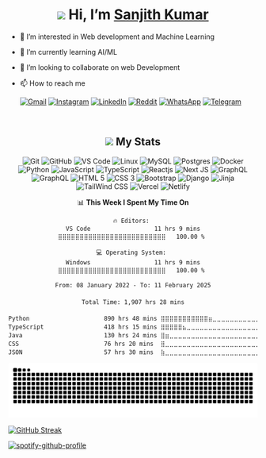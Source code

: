 <!-- <img align='right' src='https://user-images.githubusercontent.com/5713670/87202985-820dcb80-c2b6-11ea-9f56-7ec461c497c3.gif' width='200'>  -->

<!-- <img align='right' src='https://raw.githubusercontent.com/thesanjithkumar/thesanjithkumar/main/assets/ohh.gif' width='380' margin='100' > -->

<!-- <h1 align="center"><img src="https://media.giphy.com/media/hvRJCLFzcasrR4ia7z/giphy.gif" width="4%"> Hi, I’m <a href="https://sanjithkumar048.eu.pythonanywhere.com/">Sanjith Kumar</a></h1>
 -->
 <div align="center">
 <h1 align="center" margin="auto"><img src="./assets/Hi.gif" width="40"> Hi, I’m <a href="https://sanjithkumar.in/">Sanjith Kumar</a></h1>
</div>

 
- 👀 I’m interested in Web development and Machine Learning
- 🌱 I’m currently learning AI/ML
- 💞️ I’m looking to collaborate on web Development 
- 📫 How to reach me <br>

  <a href="mailto:sanjithkumar048@gmail.com?subject=from_github">![Gmail](https://img.shields.io/badge/Gmail-D14836?style=for-the-badge&logo=gmail&logoColor=white)</a>
  <a href="https://www.instagram.com/sanjith___kumar">![Instagram](https://img.shields.io/badge/Instagram-%23E4405F.svg?style=for-the-badge&logo=Instagram&logoColor=white)</a>
  <a href="https://www.linkedin.com/in/sanjith-kumar-b8335b191/">![LinkedIn](https://img.shields.io/badge/linkedin-%230077B5.svg?style=for-the-badge&logo=linkedin&logoColor=white)</a>
  <a href="https://www.reddit.com/user/Lopsided_Broccoli_34">![Reddit](https://img.shields.io/badge/Reddit-FF4500?style=for-the-badge&logo=reddit&logoColor=white)<a/>
  <a href="https://wa.me/7204645047">![WhatsApp](https://img.shields.io/badge/WhatsApp-25D366?style=for-the-badge&logo=whatsapp&logoColor=white)</a>
  <a href="https://telegram.me/SANJITH_KUMAR">![Telegram](https://img.shields.io/badge/Telegram-2CA5E0?style=for-the-badge&logo=telegram&logoColor=white)</a>

<!---<code><img height="20" alt="javascript" src="https://raw.githubusercontent.com/github/explore/80688e429a7d4ef2fca1e82350fe8e3517d3494d/topics/javascript/javascript.png"></code>
<code><img height="20" alt="javascript" src="https://raw.githubusercontent.com/github/explore/80688e429a7d4ef2fca1e82350fe8e3517d3494d/topics/typescript/typescript.png"></code>
<code><img height="20" alt="react" src="https://raw.githubusercontent.com/github/explore/80688e429a7d4ef2fca1e82350fe8e3517d3494d/topics/react/react.png"></code> --->
<!-- <p align="left">
<img src="https://raw.githubusercontent.com/devicons/devicon/master/icons/react/react-original-wordmark.svg" alt="react" width="25" height="25" />
<img src="https://raw.githubusercontent.com/devicons/devicon/master/icons/bootstrap/bootstrap-plain.svg" alt="bootstrap" width="25" height="25" />
<img src="https://camo.githubusercontent.com/eab4e3fe8ddae86bac8e286b490019fa69a2f57daf01ffeb38d24b2bb32d7e1c/68747470733a2f2f63646e2e776f726c64766563746f726c6f676f2e636f6d2f6c6f676f732f7461696c77696e646373732e737667" alt="tailwindcss" width="25" height="25" />
<img src="https://raw.githubusercontent.com/devicons/devicon/master/icons/css3/css3-original-wordmark.svg" alt="css3" width="25" height="25" />
<img src="https://raw.githubusercontent.com/devicons/devicon/master/icons/javascript/javascript-original.svg" alt="javascript" width="25" height="25" />
<img src="https://raw.githubusercontent.com/devicons/devicon/master/icons/typescript/typescript-original.svg" alt="typescript" width="25" height="25" />
<img src="https://raw.githubusercontent.com/devicons/devicon/master/icons/mysql/mysql-original-wordmark.svg" alt="mysql" width="25" height="25" />
<img src="https://raw.githubusercontent.com/devicons/devicon/master/icons/python/python-original-wordmark.svg" alt="python" width="25" height="25" />
<img src="https://raw.githubusercontent.com/devicons/devicon/master/icons/docker/docker-original.svg" alt="Docker" width="25" height="25" />
</p> -->
<br>
<!-- <img align="right" src="https://media1.giphy.com/media/13HgwGsXF0aiGY/giphy.gif" /> -->
 <div align="center">
  
## <img src="./assets/code.gif" width="30"> My Stats


 


![Git](https://img.shields.io/badge/-Git-black?style=flat-square&logo=git)
![GitHub](https://img.shields.io/badge/-GitHub-181717?style=flat-square&logo=github)
![VS Code](https://img.shields.io/badge/-VS%20Code-black?style=forthe-badge&logo=visual-studio-code&logoColor=blue) 
![Linux](https://img.shields.io/badge/Linux-black?style=flat-square&logo=linux)
![MySQL](https://img.shields.io/badge/-MySQL-black?style=flat-square&logo=mysql)
![Postgres](https://img.shields.io/badge/Postgres-black?style=flat-square&logo=postgresql)
![Docker](https://img.shields.io/badge/Docker-black?style=flat-square&logo=docker)
![Python](https://img.shields.io/badge/-Python-black?style=flat-square&logo=Python)
![JavaScript](https://img.shields.io/badge/-Javascript-black?style=flat-square&logo=Javascript)
![TypeScript](https://img.shields.io/badge/-Typescript-black?style=flat-square&logo=Typescript)
![Reactjs](https://img.shields.io/badge/-ReactJs-black?logo=react)
![Next JS](https://img.shields.io/badge/NextJs-black?style=flas-square&logo=next.js)
![GraphQL](https://img.shields.io/badge/GraphQl-black?style=fat-square&logo=graphql)
![GraphQL](https://img.shields.io/badge/Playwright-black?style=fat-square&logo=playwright)
![HTML 5](https://img.shields.io/badge/HTML5-black?logo=html5)
![CSS 3](https://img.shields.io/badge/CSS3-black?logo=css3)
![Bootstrap](https://img.shields.io/badge/Bootstrap-black?style=fat-square&logo=bootstrap)
![Django](https://img.shields.io/badge/Django-black?logo=django)
![Jinja](https://img.shields.io/badge/Jinja-black?style=flat-square&logo=jinja)
![TailWind CSS](https://img.shields.io/badge/Tailwind_CSS-black?logo=tailwind-css)
![Vercel](https://img.shields.io/badge/Vercel-black?style=flat-square&logo=vercel)
![Netlify](https://img.shields.io/badge/Netlify-black?style=flat-square&logo=netlify)

<!--START_SECTION:wakaStats-->
📊 **This Week I Spent My Time On** 

```text
🔥 Editors: 
VS Code                  11 hrs 9 mins       ⣿⣿⣿⣿⣿⣿⣿⣿⣿⣿⣿⣿⣿⣿⣿⣿⣿⣿⣿⣿⣿⣿⣿⣿⣿   100.00 % 

💻 Operating System: 
Windows                  11 hrs 9 mins       ⣿⣿⣿⣿⣿⣿⣿⣿⣿⣿⣿⣿⣿⣿⣿⣿⣿⣿⣿⣿⣿⣿⣿⣿⣿   100.00 % 
```


<!--END_SECTION:wakaStats-->


<!--START_SECTION:WAKADEV-->

```txt
From: 08 January 2022 - To: 11 February 2025

Total Time: 1,907 hrs 28 mins

Python                     890 hrs 48 mins ⣿⣿⣿⣿⣿⣿⣿⣿⣿⣿⣿⣶⣀⣀⣀⣀⣀⣀⣀⣀⣀⣀⣀⣀⣀   46.70 %
TypeScript                 418 hrs 15 mins ⣿⣿⣿⣿⣿⣦⣀⣀⣀⣀⣀⣀⣀⣀⣀⣀⣀⣀⣀⣀⣀⣀⣀⣀⣀   21.93 %
Java                       130 hrs 24 mins ⣿⣶⣀⣀⣀⣀⣀⣀⣀⣀⣀⣀⣀⣀⣀⣀⣀⣀⣀⣀⣀⣀⣀⣀⣀   06.84 %
CSS                        76 hrs 20 mins  ⣿⣀⣀⣀⣀⣀⣀⣀⣀⣀⣀⣀⣀⣀⣀⣀⣀⣀⣀⣀⣀⣀⣀⣀⣀   04.00 %
JSON                       57 hrs 30 mins  ⣷⣀⣀⣀⣀⣀⣀⣀⣀⣀⣀⣀⣀⣀⣀⣀⣀⣀⣀⣀⣀⣀⣀⣀⣀   03.01 %
```

<!--END_SECTION:WAKADEV-->

<img src="https://raw.githubusercontent.com/thesanjithkumar/thesanjithkumar/output/snake.svg" alt="Snake animation" />

 </div>

 
[![GitHub Streak](https://github-readme-streak-stats-psi-steel.vercel.app?user=thesanjithkumar&theme=dracula&hide_border=true&date_format=j%20M%5B%20Y%5D&mode=weekly)](https://git.io/streak-stats)


[![spotify-github-profile](https://spotify-github-profile.kittinanx.com/api/view.svg?uid=c2q7z6kma6je0t2ida3kvqt8e&cover_image=true&theme=default&show_offline=false&background_color=121212&interchange=true)](https://spotify-github-profile.kittinanx.com/api/view.svg?uid=c2q7z6kma6je0t2ida3kvqt8e&redirect=true)
<!-- [![Sanjith's GitHub stats](https://github-readme-stats.vercel.app/api?username=thesanjithkumar&count_private=true&include_all_commits=true&show_icons=true&theme=onedark&hide_border=true)](https://github.com/thesanjithkumar) -->

 <!--  [![Sanjith's GitHub stats](https://github-readme-stats.vercel.app/api?username=thesanjithkumar&count_private=true&include_all_commits=true&show_icons=true&theme=onedark)](https://github.com/thesanjithkumar) -->
 
<!-- <a href="https://github.com/thesanjithkumar"><p><img align="center" src="https://github-readme-streak-stats.herokuapp.com/?user=thesanjithkumar&count_private=true&include_all_commits=true&theme=onedark&hide_border=true" alt="thesanjithkumar" /></p></a> -->
 
 <!-- [![GitHub Streak](https://sanjith-github-readme-streak.herokuapp.com?user=thesanjithkumar&theme=onedark&date_format=j%20M%5B%20Y%5D)](https://github.com/thesanjithkumar) -->
 
<!-- [![Sanjith's github activity graph](https://activity-graph.herokuapp.com/graph?username=thesanjithkumar&bg_color=282c34&color=fad39d&line=8db472&point=e4e4e4&area=true&area_color=df6C72&hide_border=true)](https://github.com/thesanjithkumar) -->
  
 <!-- [![Sanjith's github activity graph](https://sanjith-github-activity-graph.herokuapp.com/graph?username=thesanjithkumar&bg_color=282c34&color=fad39d&line=8db472&point=e4e4e4&area=true&area_color=df6C72)](https://github.com/thesanjithkumar) -->
 
<!-- [![Top Langs](https://github-readme-stats.vercel.app/api/top-langs/?username=thesanjithkumar&layout=compact&theme=onedark&langs_count=10)](https://github.com/thesanjithkumar)  -->
 
<!-- [![Sanjith's github summary](https://github-profile-summary-cards.vercel.app/api/cards/profile-details?username=thesanjithkumar&theme=tokyonight&hide_border=true)](https://github.com/thesanjithkumar) -->

<!--  <img src="https://github-profile-summary-cards.vercel.app/api/cards/profile-details?username=thesanjithkumar&theme=onedark&hide_border=true"  width="500" alt="Sanjith Kumar"/> -->

<!-- [![Sanjith's wakatime stats](https://github-readme-stats.vercel.app/api/wakatime?username=sanjithkumar&show_icons=true&theme=onedark&layout=compact)](https://github.com/thesanjithkumar)-->

<!-- [![Readme Card](https://github-readme-stats.vercel.app/api/pin/?username=thesanjithkumar&repo=react-clone-hennacrafts&show_icons=true&theme=onedark)](https://github.com/thesanjithkumar/react-clone-hennacrafts) 
[![Readme Card](https://github-readme-stats.vercel.app/api/pin/?username=thesanjithkumar&repo=Site-For-Web-Developing&show_icons=true&theme=onedark)](https://github.com/thesanjithkumar/Site-For-Web-Developing) -->

<!-- <p align="center">  -->



<!-- </p> -->
  
<!-- <img src="https://github-profile-trophy.vercel.app/?username=thesanjithkumar&column=4&color=black&rank=S,SS,SSS,A,AA,AAA"> -->
<!-- ![Progress Bar CI](https://github.com/thesanjithkumar/thsanjithkumar/workflows/Progress%20Bar%20CI/badge.svg) -->

<!--    <img src="https://capsule-render.vercel.app/api?type=waving&color=gradient&height=70&section=footer&width=100"/> -->

<!--  ![reversal](https://capsule-render.vercel.app/api?type=waving&color=gradient&width=100&height=80) -->




<!--START_SECTION:waka-->
<!--END_SECTION:waka-->

<!---
thesanjithkumar/thesanjithkumar is a ✨ special ✨ repository because its `README.md` (this file) appears on your GitHub profile.
You can click the Preview link to take a look at your changes.
--->
